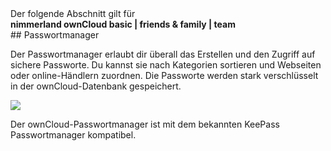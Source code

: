 <div class="alert alert-info">
Der folgende Abschnitt gilt für <br>
<strong>nimmerland ownCloud basic | friends & family | team</strong>
</div>
## Passwortmanager

Der Passwortmanager erlaubt dir überall das Erstellen und den Zugriff auf sichere Passworte. Du kannst sie nach Kategorien sortieren und Webseiten oder online-Händlern zuordnen. Die Passworte werden stark verschlüsselt in der ownCloud-Datenbank gespeichert.



![](https://lehre.nimmerland.de/s/Ad1yZKvvbt0lKlz/download)

Der ownCloud-Passwortmanager ist mit dem bekannten KeePass Passwortmanager kompatibel.